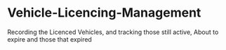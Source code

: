 
# Vehicle-Licencing-Management
Recording the Licenced Vehicles, and tracking those still active, About to expire and those that expired
